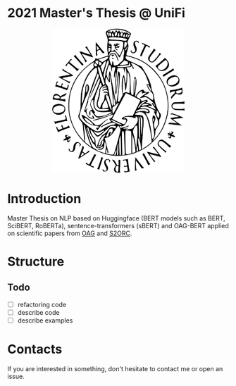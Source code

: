# 2021 Master's Thesis @ UniFi


<p align="center">
    <img src="University_of_Florence.png" alt="logo-UNIFI" width="300"/>
</p>


# Introduction
Master Thesis on NLP based on Huggingface (BERT models such as BERT, SciBERT, RoBERTa), sentence-transformers (sBERT) and OAG-BERT applied on scientific papers from [OAG](https://www.microsoft.com/en-us/research/project/open-academic-graph/) and [S2ORC](https://github.com/allenai/s2orc).

# Structure

## Todo
- [ ] refactoring code
- [ ] describe code
- [ ] describe examples

# Contacts
If you are interested in something, don't hesitate to contact me or open an issue.
